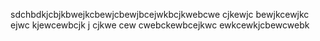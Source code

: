 sdchbdkjcbjkbwejkcbewjcbewjbcejwkbcjkwebcwe cjkewjc bewjkcewjkc ejwc kjewcewbcjk j cjkwe cew cwebckewbcejkwc ewkcewkjcbewcwebk
